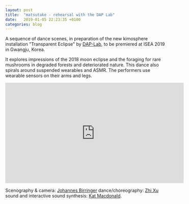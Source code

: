```yaml
---
layout: post
title:  "matsutake - rehearsal with the DAP Lab"
date:   2019-01-05 22:23:35 +0100
categories: blog
---
```


A sequence of dance scenes, in preparation of the new kimosphere installation "Transparent Eclipse" by [DAP-Lab][dap], to be premiered at ISEA 2019 in Gwangju, Korea.

It explores impressions of the 2018 moon eclipse and the foraging
for rare mushrooms in degraded forests and deteriorated nature. This dance also spirals around suspended wearables and ASMR. The performers use wearable sensors on their arms and legs. 

<iframe width="560" height="315" src="https://www.youtube.com/embed/jaMCP_6vPA8?si=_sL2BbUuZygDKGfl" title="YouTube video player" frameborder="0" allow="accelerometer; autoplay; clipboard-write; encrypted-media; gyroscope; picture-in-picture; web-share" referrerpolicy="strict-origin-when-cross-origin" allowfullscreen></iframe>

Scenography & camera: [Johannes Birringer][johan]
dance/choreography: [Zhi Xu][zhi]
sound and interactive sound synthesis: [Kat Macdonald][otherkat].

[matsu]: https://www.youtube.com/watch?v=jaMCP_6vPA8&t=263s&ab_channel=horstjohannes
[johan]: https://en.wikipedia.org/wiki/Johannes_Birringer
[dap]: https://dap-lab.brunel.ac.uk/
[zhi]: https://zhixu.org/
[otherkat]: https://otherkat.com/

